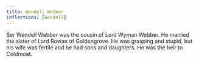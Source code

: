 ```yaml
---
title: Wendell Webber
inflections: [Wendell]
---
```


Ser Wendell Webber was the cousin of Lord Wyman Webber. He married the sister of Lord Rowan of Goldengrove. He was grasping and stupid, but his wife was fertile and he had sons and daughters. He was the heir to Coldmoat.


